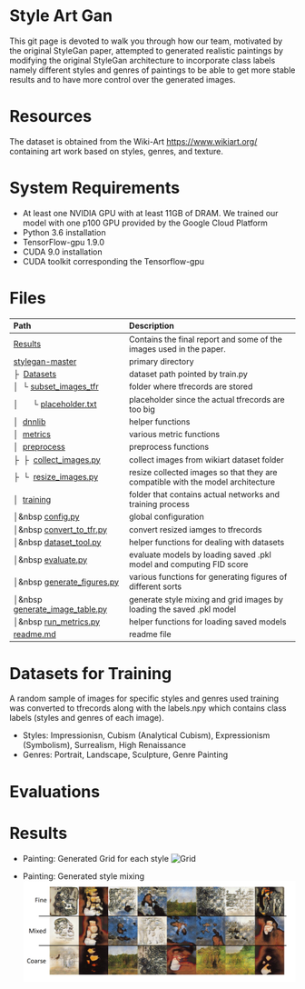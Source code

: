 # Style Art Gan

This git page is devoted to walk you through how our team, motivated by the original StyleGan paper, attempted to generated realistic paintings by modifying the original StyleGan architecture to incorporate class labels namely different styles and genres of paintings to be able to get more stable results and to have more control over the generated images.


# Resources

The dataset is obtained from the Wiki-Art https://www.wikiart.org/ containing art work based on styles, genres, and texture. 

# System Requirements

* At least one NVIDIA GPU with at least 11GB of DRAM. We trained our model with one p100 GPU provided by the Google Cloud Platform
* Python 3.6 installation 
* TensorFlow-gpu 1.9.0 
* CUDA 9.0 installation
* CUDA toolkit corresponding the Tensorflow-gpu

# Files
| Path | Description
| :--- | :----------
| [Results](https://github.com/boistud/StyleArtGan/tree/master/Results)| Contains the final report and some of the images used in the paper.
| [stylegan-master](https://github.com/boistud/StyleArtGan/tree/master/stylegan-master)| primary directory
| &boxvr;&nbsp; [Datasets](https://github.com/boistud/StyleArtGan/tree/master/stylegan-master/datasets) | dataset path pointed by train.py
| &boxv;&nbsp; &boxur;&nbsp;[subset_images_tfr](https://github.com/boistud/StyleArtGan/tree/master/stylegan-master/datasets/subset_images_tfr) | folder where tfrecords are stored
| &boxv;&nbsp; &ensp;&ensp; &boxur;&nbsp;[placeholder.txt](https://github.com/boistud/StyleArtGan/tree/master/stylegan-master/datasets/subset_images_tfr/placeholder.txt) | placeholder since the actual tfrecords are too big
| &boxv;&nbsp; [dnnlib](https://github.com/alex91121/Style_Art_GAN/tree/master/stylegan-master-clean/dnnlib) | helper functions
| &boxv;&nbsp; [metrics](https://github.com/boistud/StyleArtGan/tree/master/stylegan-master/metrics) | various metric functions
| &boxv;&nbsp; [preprocess](https://github.com/boistud/StyleArtGan/tree/master/stylegan-master/preprocess) | preprocess functions
| &boxvr;&nbsp; &boxvr;&nbsp; [collect_images.py](https://github.com/boistud/StyleArtGan/blob/master/stylegan-master/preprocess/collect_images.py) | collect images from wikiart dataset folder
| &boxvr;&nbsp; &boxur;&nbsp; [resize_images.py](https://github.com/boistud/StyleArtGan/blob/master/stylegan-master/preprocess/resize_images.py) | resize collected images so that they are compatible with the model architecture
| &boxv;&nbsp; [training](https://github.com/boistud/StyleArtGan/tree/master/stylegan-master/training) | folder that contains actual networks and training process
| &boxv;&nbsp [config.py](https://github.com/boistud/StyleArtGan/blob/master/stylegan-master/config.py) | global configuration
| &boxv;&nbsp [convert_to_tfr.py](https://github.com/boistud/StyleArtGan/blob/master/stylegan-master/convert_to_tfr.py) | convert resized iamges to tfrecords
| &boxv;&nbsp [dataset_tool.py](https://github.com/boistud/StyleArtGan/blob/master/stylegan-master/dataset_tool.py) | helper functions for dealing with datasets
| &boxv;&nbsp [evaluate.py](https://github.com/boistud/StyleArtGan/blob/master/stylegan-master/evaluate.py) | evaluate models by loading saved .pkl model and computing FID score
| &boxv;&nbsp [generate_figures.py](https://github.com/boistud/StyleArtGan/blob/master/stylegan-master/generate_figures.py) | various functions for generating figures of different sorts
| &boxv;&nbsp [generate_image_table.py](https://github.com/boistud/StyleArtGan/blob/master/stylegan-master/generate_image_table.py) | generate style mixing and grid images by loading the saved .pkl model
| &boxv;&nbsp [run_metrics.py](https://github.com/boistud/StyleArtGan/blob/master/stylegan-master/run_metrics.py) | helper functions for loading saved models
| [readme.md](https://github.com/boistud/StyleArtGan/blob/master/readme.md)| readme file


# Datasets for Training

A random sample of images for specific styles and genres used training was converted to tfrecords along with the labels.npy which contains class labels (styles and genres of each image).

* Styles: Impressionisn, Cubism (Analytical Cubism), Expressionism (Symbolism), Surrealism, High Renaissance
* Genres: Portrait, Landscape, Sculpture, Genre Painting

# Evaluations



# Results

* Painting: Generated Grid for each style
![Grid](https://github.com/boistud/StyleArtGan/blob/master/Results/grid_edited.png)

* Painting: Generated style mixing
![Style Mixing](https://github.com/boistud/StyleArtGan/blob/master/Results/mixing_edited.png)

